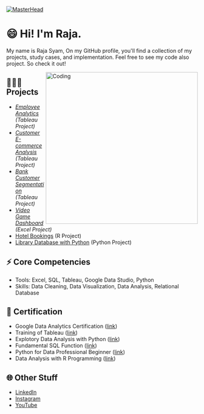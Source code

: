 [![MasterHead](https://contentstatic.techgig.com/photo/msid-79198297/Software-development-guide-that-every-programmer-should-know.jpg)](https://github.com/Syamabbas/)

# 😄 Hi! I'm Raja.

My name is Raja Syam, On my GitHub profile, you'll find a collection of my projects, study cases, and implementation. Feel free to see my code also project. So check it out!


<img align="right" alt="Coding" width="400" src="https://i.pinimg.com/originals/e4/26/70/e426702edf874b181aced1e2fa5c6cde.gif">

## 👨🏼‍💻 Projects
- *[Employee Analytics](https://public.tableau.com/app/profile/raja.syam/viz/EmployeeAnalysis_16836985855960/Dashboard1) (Tableau Project)*
- *[Customer E-commerce Analysis](https://public.tableau.com/app/profile/raja.syam/viz/CustomerAnalysis_16836434866530/Dashboard1) (Tableau Project)*
- *[Bank Customer Segmentation](https://public.tableau.com/app/profile/raja.syam/viz/BankCustomerSegmentation_16828303955170/Storyline) (Tableau Project)*
- *[Video Game Dashboard](https://www.mavenanalytics.io/project/4679) (Excel Project)*
- [Hotel Bookings](https://github.com/Syamabbas/hotel-bookings/tree/main) (R Project)
- [Library Database with Python](https://github.com/Syamabbas/program-database-perpustakaan/tree/main) (Python Project)

## ⚡ Core Competencies
- Tools: Excel, SQL, Tableau, Google Data Studio, Python
- Skills: Data Cleaning, Data Visualization, Data Analysis, Relational Database

## 📑 Certification
- Google Data Analytics Certification ([link](https://www.coursera.org/account/accomplishments/specialization/certificate/ULTFRBGFC7R5))
- Training of Tableau ([link](https://www.udemy.com/certificate/UC-9b8bb7e6-9f05-4937-b28f-5afaff1813b8/))
- Explotory Data Analysis with Python ([link](https://academy.dqlab.id/Certificate_check/result/DQLABINTP1NRFTIB))
- Fundamental SQL Function ([link](https://academy.dqlab.id/Certificate_check/result/DQLABSQLT2VHDVHG))
- Python for Data Professional Beginner ([link](https://academy.dqlab.id/Certificate_check/result/DQLABINTP1LQTRPG))
- Data Analysis with R Programming ([link](https://www.coursera.org/account/accomplishments/certificate/PDPEHUWVXM2P))

## 🌐 Other Stuff
- [LinkedIn](https://www.linkedin.com/in/raja-syam-abbas-shagir/)
- [Instagram](https://instagram.com/rajasyamabbas)
- [YouTube](https://youtube.com/@syam-data)

<!---
Syamabbas/RajaSyam is a ✨ special ✨ repository because its `README.md` (this file) appears on your GitHub profile.
You can click the Preview link to take a look at your changes.
--->
